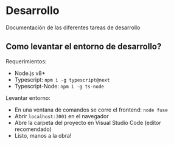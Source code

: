 # Desarrollo

Documentación de las diferentes tareas de desarrollo

## Como levantar el entorno de desarrollo?

Requerimientos:

- Node.js v8+
- Typescript: `npm i -g typescript@next`
- Typescript-Node: `npm i -g ts-node`

Levantar entorno:

- En una ventana de comandos se corre el frontend: `node fuse`
- Abrir `localhost:3001` en el navegador
- Abre la carpeta del proyecto en Visual Studio Code (editor recomendado)
- Listo, manos a la obra!

